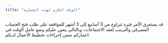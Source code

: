 ```yaml
---
title: "الوقت اللازم لهذه العملية"
---
```

قد يستغرق الأمر فترة تتراوح من 3 أسابيع إلى 3 أشهر للموافقة على طلب فتح الحساب المصرفي والترتيب لعقد الاجتماعات، وبالتالي يتعين عليكم وضع عامل الوقت في اعتباركم ضمن إجراءات تخطيط الأعمال لديكم.
